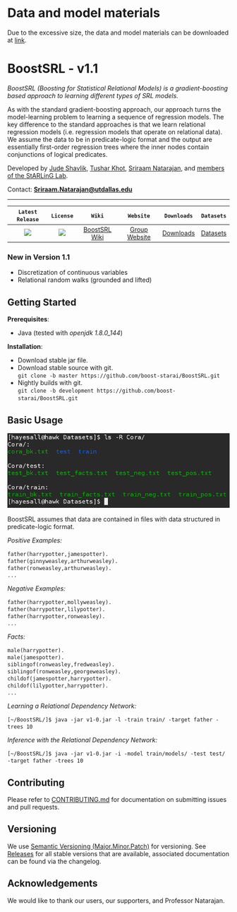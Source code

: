 # Data and model materials
Due to the excessive size, the data and model materials can be downloaded at [link](https://www.dropbox.com/s/dymh1mc45qqt2ia/data_materials.zip?dl=0).

# BoostSRL - v1.1

*BoostSRL (Boosting for Statistical Relational Models) is a gradient-boosting based approach to learning different types of SRL models.*

As with the standard gradient-boosting approach, our approach turns the model-learning problem to learning a sequence of regression models. The key difference to the standard approaches is that we learn relational regression models (i.e. regression models that operate on relational data). We assume the data to be in predicate-logic format and the output are essentially first-order regression trees where the inner nodes contain conjunctions of logical predicates.

Developed by [Jude Shavlik](http://pages.cs.wisc.edu/~shavlik/), [Tushar Khot](http://pages.cs.wisc.edu/~tushar/), [Sriraam Natarajan](http://utdallas.edu/~sxn177430/), and [members of the StARLinG Lab](https://starling.utdallas.edu/people/).

Contact: **Sriraam.Natarajan@utdallas.edu**

---

| `Latest Release` | `License` | `Wiki` | `Website` | `Downloads` | `Datasets` |
| :---: | :---: | :---: | :---: | :---: | :---: |
| [![][release img]][release] | [![][license img]][license] | [BoostSRL Wiki](https://starling.utdallas.edu/software/boostsrl/wiki/) | [Group Website](https://starling.utdallas.edu) | [Downloads](https://github.com/boost-starai/BoostSRL-Misc/tree/master/VersionHistory/Version1.0) | [Datasets](https://github.com/boost-starai/BoostSRL-Misc/tree/master/Datasets) |

### New in Version 1.1

* Discretization of continuous variables
* Relational random walks (grounded and lifted)

## Getting Started

**Prerequisites**:

* Java (tested with *openjdk 1.8.0_144*)

**Installation**:

* Download stable jar file.  
* Download stable source with git.  
  `git clone -b master https://github.com/boost-starai/BoostSRL.git`
* Nightly builds with git.  
  `git clone -b development https://github.com/boost-starai/BoostSRL.git`
  
## Basic Usage

<img src="https://raw.githubusercontent.com/boost-starai/BoostSRL-Misc/master/Images/basicFileStructure.png" alt="Basic file structure for the Cora dataset which BoostSRL assumes for most operations." width="558" display="block" margin="auto">

BoostSRL assumes that data are contained in files with data structured in predicate-logic format.

*Positive Examples:*

    father(harrypotter,jamespotter).
	father(ginnyweasley,arthurweasley).
	father(ronweasley,arthurweasley).
	...

*Negative Examples:*

	father(harrypotter,mollyweasley).
	father(harrypotter,lilypotter).
	father(harrypotter,ronweasley).
	...

*Facts:*

	male(harrypotter).
	male(jamespotter).
	siblingof(ronweasley,fredweasley).
	siblingof(ronweasley,georgeweasley).
	childof(jamespotter,harrypotter).
	childof(lilypotter,harrypotter).
	...

*Learning a Relational Dependency Network:*

    [~/BoostSRL/]$ java -jar v1-0.jar -l -train train/ -target father -trees 10

*Inference with the Relational Dependency Network:*

    [~/BoostSRL/]$ java -jar v1-0.jar -i -model train/models/ -test test/ -target father -trees 10


## Contributing

Please refer to [CONTRIBUTING.md](.github/CONTRIBUTING.md) for documentation on submitting issues and pull requests.

## Versioning

We use [Semantic Versioning (Major.Minor.Patch)](http://semver.org/) for versioning. See [Releases](https://github.com/boost-starai/BoostSRL/releases) for all stable versions that are available, associated documentation can be found via the changelog.

## Acknowledgements

We would like to thank our users, our supporters, and Professor Natarajan.

[license]:license.txt
[license img]:https://img.shields.io/github/license/boost-starai/BoostSRL.svg

[release]:https://github.com/boost-starai/BoostSRL/releases
[release img]:https://img.shields.io/github/tag/boost-starai/BoostSRL.svg
